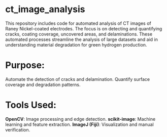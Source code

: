 # ct_image_analysis


This repository includes code for automated analysis of CT images of Raney Nickel-coated electrodes. The focus is on detecting and quantifying cracks, coating coverage, uncovered areas, and delaminations. These automated processes streamline the analysis of large datasets and aid in understanding material degradation for green hydrogen production.

# Purpose:

Automate the detection of cracks and delamination.
Quantify surface coverage and degradation patterns.
# Tools Used:

**OpenCV**: Image processing and edge detection.
**scikit-image**: Machine learning and feature extraction.
**ImageJ (Fiji)**: Visualization and manual verification.